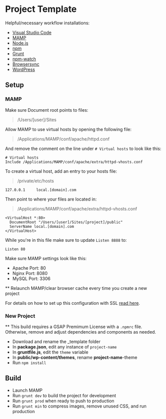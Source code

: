 # Project Template

Helpful/necessary workflow installations:

- [Visual Studio Code](https://code.visualstudio.com/)
- [MAMP](https://www.mamp.info/en/downloads/)
- [Node.js](https://nodejs.org/)
- [npm](https://docs.npmjs.com/getting-started/installing-node)
- [Grunt](https://gruntjs.com/)
- [npm-watch](https://www.npmjs.com/package/npm-watch)
- [Browsersync](https://www.browsersync.io/docs/grunt)
- [WordPress](https://wordpress.org/)

## Setup

### MAMP

Make sure Document root points to files:

> /Users/[user]/Sites

Allow MAMP to use virtual hosts by opening the following file:

> /Applications/MAMP/conf/apache/httpd.conf

And remove the comment on the line under `# Virtual hosts` to look like this:

```
# Virtual hosts
Include /Applications/MAMP/conf/apache/extra/httpd-vhosts.conf
```

To create a virtual host, add an entry to your hosts file:

> /private/etc/hosts

```
127.0.0.1     local.[domain].com
```

Then point to where your files are located in:

> /Applications/MAMP/conf/apache/extra/httpd-vhosts.conf

```
<VirtualHost *:80>
  DocumentRoot "/Users/[user]/Sites/[project]/public"
  ServerName local.[domain].com
</VirtualHost>
```

While you're in this file make sure to update `Listen 8888` to:
```
Listen 80
```

Make sure MAMP settings look like this:

- Apache Port: 80
- Nginx Port: 8080
- MySQL Port: 3306

** Relaunch MAMP/clear browser cache every time you create a new project

For details on how to set up this configuration with SSL [read here](https://stackoverflow.com/a/70017835).

### New Project

** This build requires a GSAP Premimum License with a `.npmrc` file. Otherwise, remove and adjust dependencies and components as needed.

- Download and rename the _template folder
- In **package.json**, edit any instance of `project-name`
- In **gruntfile.js**, edit the `theme` variable
- In **public/wp-content/themes**, rename **project-name**-theme
- Run `npm install`

## Build

- Launch MAMP
- Run `grunt dev` to build the project for development
- Run `grunt prod` when ready to push to production
- Run `grunt min` to compress images, remove unused CSS, and run production